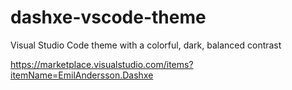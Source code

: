 # dashxe-vscode-theme
Visual Studio Code theme with a colorful, dark, balanced contrast

https://marketplace.visualstudio.com/items?itemName=EmilAndersson.Dashxe
